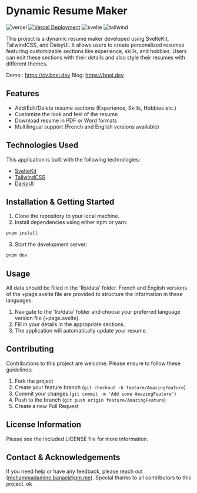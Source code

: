 # Dynamic Resume Maker

![vercel](https://img.shields.io/badge/Vercel-000000?style=for-the-badge&logo=vercel&logoColor=white) [![Vercel Deployment](https://therealsujitk-vercel-badge.vercel.app/?app=cv-maker&style=for-the-badge&logo=false)](https://cv.bnei.dev) ![svelte](https://img.shields.io/badge/Svelte-4A4A55?style=for-the-badge&logo=svelte&logoColor=FF3E00) ![tailwind](https://img.shields.io/badge/Tailwind_CSS-38B2AC?style=for-the-badge&logo=tailwind-css&logoColor=white)

This project is a dynamic resume maker developed using SvelteKit, TailwindCSS, and DaisyUI. It allows users to create personalized resumes featuring customizable sections like experience, skills, and hobbies. Users can edit these sections with their details and also style their resumes with different themes.

Demo : <https://cv.bnei.dev>
Blog: <https://bnei.dev>

## Features

- Add/Edit/Delete resume sections (Experience, Skills, Hobbies etc.)
- Customize the look and feel of the resume
- Download resume in PDF or Word formats
- Multilingual support (French and English versions available)

## Technologies Used

This application is built with the following technologies:

- [SvelteKit](https://kit.svelte.dev/)
- [TailwindCSS](https://tailwindcss.com/)
- [DaisyUI](https://daisyui.com/)

## Installation & Getting Started

1. Clone the repository to your local machine.
2. Install dependencies using either npm or yarn:

```bash
pnpm install
```

3. Start the development server:

```bash
pnpm dev
```

## Usage

All data should be filled in the 'lib/data' folder. French and English versions of the +page.svelte file are provided to structure the information in these languages.

1. Navigate to the 'lib/data' folder and choose your preferred language version file (+page.svelte).
2. Fill in your details in the appropriate sections.
3. The application will automatically update your resume.

## Contributing

Contributions to this project are welcome. Please ensure to follow these guidelines:

1. Fork the project
2. Create your feature branch (`git checkout -b feature/AmazingFeature`)
3. Commit your changes (`git commit -m 'Add some AmazingFeature'`)
4. Push to the branch (`git push origin feature/AmazingFeature`)
5. Create a new Pull Request

## License Information

Please see the included LICENSE file for more information.

## Contact & Acknowledgements

If you need help or have any feedback, please reach out ([mohammadamine.banaei@pm.me](mailto:mohammadamine.banaei@pm.me)).
Special thanks to all contributors to this project. ok

